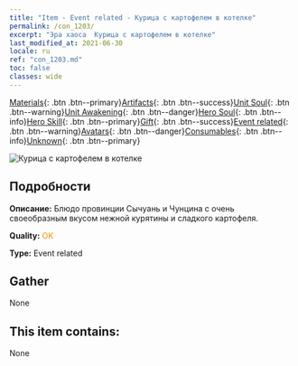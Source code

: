 ```yaml
---
title: "Item - Event related - Курица с картофелем в котелке"
permalink: /con_1203/
excerpt: "Эра хаоса  Курица с картофелем в котелке"
last_modified_at: 2021-06-30
locale: ru
ref: "con_1203.md"
toc: false
classes: wide
---
```

 [Materials](/ItemsRU/){: .btn .btn--primary}[Artifacts](/ItemsRU/Artifacts/){: .btn .btn--success}[Unit Soul](/ItemsRU/UnitSoul/){: .btn .btn--warning}[Unit Awakening](/ItemsRU/UnitAwakening/){: .btn .btn--danger}[Hero Soul](/ItemsRU/HeroSoul/){: .btn .btn--info}[Hero Skill](/ItemsRU/HeroSkill/){: .btn .btn--primary}[Gift](/ItemsRU/Gift/){: .btn .btn--success}[Event related](/ItemsRU/Events/){: .btn .btn--warning}[Avatars](/ItemsRU/Avatars/){: .btn .btn--danger}[Consumables](/ItemsRU/Consumables/){: .btn .btn--info}[Unknown](/ItemsRU/Unknown/){: .btn .btn--primary}

 ![Курица с картофелем в котелке](/images/t/i_81521221.png)

## Подробности
 **Описание:** Блюдо провинции Сычуань и Чунцина с очень своеобразным вкусом нежной курятины и сладкого картофеля.

 **Quality:** <span style="color: #FF8C00">OK</span>

 **Type:** Event related

## Gather

  None

## This item contains:

  None

